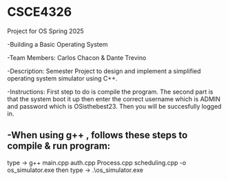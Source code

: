 # CSCE4326
Project for OS Spring 2025

-Building a Basic Operating System

-Team Members: Carlos Chacon & Dante Trevino

-Description: Semester Project to design and implement a simplified operating system simulator using C++.

-Instructions: First step to do is compile the program. 
The second part is that the system boot it up then enter the correct username which is ADMIN and password which is OSisthebest23. 
Then you will be succesfully logged in.

-When using g++ , follows these steps to compile & run program:
-
type -> g++ main.cpp auth.cpp Process.cpp scheduling.cpp -o os_simulator.exe
then type -> .\os_simulator.exe



